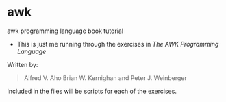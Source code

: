 # awk
 awk programming language book tutorial
 
- This is just me running through the exercises in *The AWK Programming Language* 

Written by: 
> Alfred V. Aho
> Brian W. Kernighan
> and 
> Peter J. Weinberger


Included in the files will be scripts for each of the exercises. 



